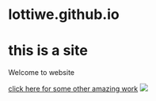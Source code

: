 # lottiwe.github.io
<h1> this is a site  </h1>
<p> Welcome to website </p>
<a href="https://codepen.io/las-/pen/GRbmPrd">click here for some other amazing work</a> 
<img src="https://image.freepik.com/free-photo/fresh-green-gherkin-isolated_161301-2892.jpg
  ">
